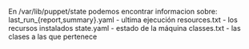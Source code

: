 En /var/lib/puppet/state podemos encontrar informacion sobre:
  last_run_{report,summary}.yaml	- ultima ejecución
  resources.txt				- los recursos instalados
  state.yaml				- estado de la máquina
  classes.txt				- las clases a las que pertenece
